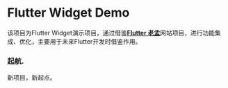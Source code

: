 # Flutter Widget Demo

该项目为Flutter Widget演示项目，通过借鉴[**Flutter 老孟**](http://laomengit.com/)网站项目，进行功能集成、优化，主要用于未来Flutter开发时借鉴作用。

### 起航.

新项目，新起点。
